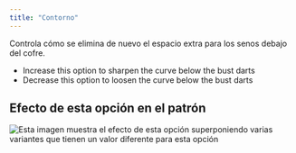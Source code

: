 ```yaml
---
title: "Contorno"
---
```


Controla cómo se elimina de nuevo el espacio extra para los senos debajo del cofre.

- Increase this option to sharpen the curve below the bust darts
- Decrease this option to loosen the curve below the bust darts

## Efecto de esta opción en el patrón

![Esta imagen muestra el efecto de esta opción superponiendo varias variantes que tienen un valor diferente para esta opción](simone_contour_sample.svg "Efecto de esta opción en el patrón")
